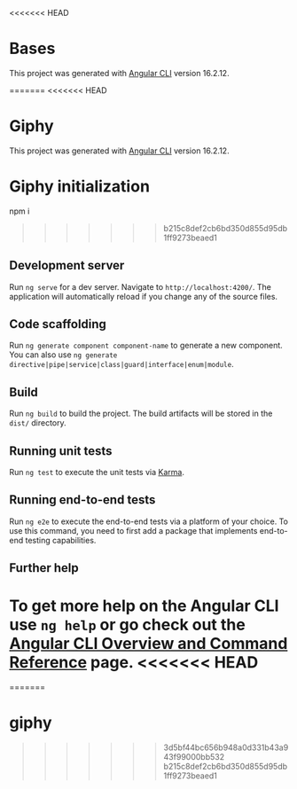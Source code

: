 <<<<<<< HEAD
# Bases

This project was generated with [Angular CLI](https://github.com/angular/angular-cli) version 16.2.12.

=======
<<<<<<< HEAD
# Giphy

This project was generated with [Angular CLI](https://github.com/angular/angular-cli) version 16.2.12.

# Giphy initialization
npm i

>>>>>>> b215c8def2cb6bd350d855d95db1ff9273beaed1
## Development server

Run `ng serve` for a dev server. Navigate to `http://localhost:4200/`. The application will automatically reload if you change any of the source files.

## Code scaffolding

Run `ng generate component component-name` to generate a new component. You can also use `ng generate directive|pipe|service|class|guard|interface|enum|module`.

## Build

Run `ng build` to build the project. The build artifacts will be stored in the `dist/` directory.

## Running unit tests

Run `ng test` to execute the unit tests via [Karma](https://karma-runner.github.io).

## Running end-to-end tests

Run `ng e2e` to execute the end-to-end tests via a platform of your choice. To use this command, you need to first add a package that implements end-to-end testing capabilities.

## Further help

To get more help on the Angular CLI use `ng help` or go check out the [Angular CLI Overview and Command Reference](https://angular.io/cli) page.
<<<<<<< HEAD
=======
=======
# giphy
>>>>>>> 3d5bf44bc656b948a0d331b43a943f99000bb532
>>>>>>> b215c8def2cb6bd350d855d95db1ff9273beaed1
